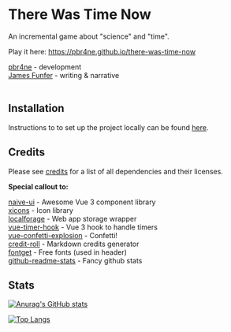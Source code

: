 # There Was Time Now

An incremental game about "science" and "time".

Play it here: https://pbr4ne.github.io/there-was-time-now<br>

[pbr4ne](https://github.com/pbr4ne) - development<br>
[James Funfer](https://jamesfunfer.com) - writing & narrative<br><br>

## Installation

Instructions to to set up the project locally can be found [here](installation.md).

## Credits

Please see [credits](credits.md) for a list of all dependencies and their licenses.

**Special callout to:**

[naive-ui](https://github.com/TuSimple/naive-ui) - Awesome Vue 3 component library<br>
[xicons](https://github.com/07akioni/xicons) - Icon library<br>
[localforage](https://github.com/localForage/localForage) - Web app storage wrapper<br>
[vue-timer-hook](https://github.com/riderx/vue-timer-hook) - Vue 3 hook to handle timers<br>
[vue-confetti-explosion](https://github.com/valgeirb/vue-confetti-explosion) - Confetti!<br>
[credit-roll](https://github.com/libscie/credit-roll) - Markdown credits generator<br>
[fontget](https://www.fontget.com) - Free fonts (used in header)<br>
[github-readme-stats](https://github.com/anuraghazra/github-readme-stats) - Fancy github stats<br>

## Stats

[![Anurag's GitHub stats](https://github-readme-stats.vercel.app/api?username=pbr4ne&show_icons=true&theme=radical)](https://github.com/anuraghazra/github-readme-stats)

[![Top Langs](https://github-readme-stats.vercel.app/api/top-langs/?username=pbr4ne&theme=radical&layout=compact)](https://github.com/anuraghazra/github-readme-stats)